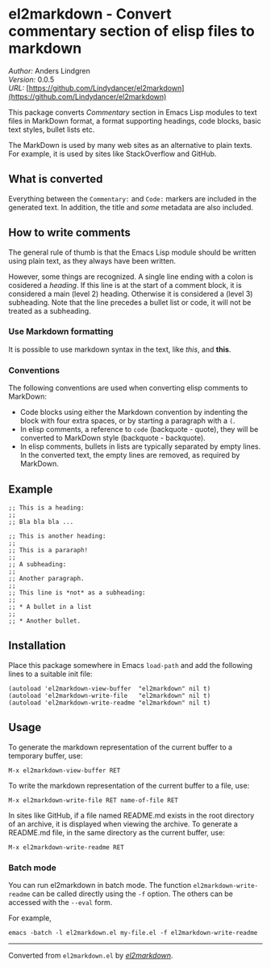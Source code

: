 # el2markdown - Convert commentary section of elisp files to markdown

*Author:* Anders Lindgren<br>
*Version:* 0.0.5<br>
*URL:* [https://github.com/Lindydancer/el2markdown](https://github.com/Lindydancer/el2markdown)<br>

This package converts *Commentary* section in Emacs Lisp modules to
text files in MarkDown format, a format supporting headings, code
blocks, basic text styles, bullet lists etc.

The MarkDown is used by many web sites as an alternative to plain
texts. For example, it is used by sites like StackOverflow and
GitHub.

## What is converted

Everything between the `Commentary:` and `Code:` markers are
included in the generated text. In addition, the title and *some*
metadata are also included.

## How to write comments

The general rule of thumb is that the Emacs Lisp module should be
written using plain text, as they always have been written.

However, some things are recognized. A single line ending with a
colon is cosidered a *heading*. If this line is at the start of a
comment block, it is considered a main (level 2) heading. Otherwise
it is considered a (level 3) subheading. Note that the line
precedes a bullet list or code, it will not be treated as a
subheading.

### Use Markdown formatting

It is possible to use markdown syntax in the text, like *this*, and
**this**.

### Conventions

The following conventions are used when converting elisp comments
to MarkDown:

* Code blocks using either the Markdown convention by indenting the
  block with four extra spaces, or by starting a paragraph with a
  `(`.
* In elisp comments, a reference to `code` (backquote - quote),
  they will be converted to MarkDown style (backquote - backquote).
* In elisp comments, bullets in lists are typically separated by
  empty lines. In the converted text, the empty lines are removed,
  as required by MarkDown.


## Example

    ;; This is a heading:
    ;;
    ;; Bla bla bla ...

    ;; This is another heading:
    ;;
    ;; This is a pararaph!
    ;;
    ;; A subheading:
    ;;
    ;; Another paragraph.
    ;;
    ;; This line is *not* as a subheading:
    ;;
    ;; * A bullet in a list
    ;;
    ;; * Another bullet.

## Installation

Place this package somewhere in Emacs `load-path` and add the
following lines to a suitable init file:

    (autoload 'el2markdown-view-buffer  "el2markdown" nil t)
    (autoload 'el2markdown-write-file   "el2markdown" nil t)
    (autoload 'el2markdown-write-readme "el2markdown" nil t)

## Usage

To generate the markdown representation of the current buffer to a
temporary buffer, use:

    M-x el2markdown-view-buffer RET

To write the markdown representation of the current buffer to a
file, use:

    M-x el2markdown-write-file RET name-of-file RET

In sites like GitHub, if a file named README.md exists in the root
directory of an archive, it is displayed when viewing the archive.
To generate a README.md file, in the same directory as the current
buffer, use:

    M-x el2markdown-write-readme RET

### Batch mode

You can run el2markdown in batch mode. The function
`el2markdown-write-readme` can be called directly using the `-f`
option. The others can be accessed with the `--eval` form.

For example,

    emacs -batch -l el2markdown.el my-file.el -f el2markdown-write-readme



---
Converted from `el2markdown.el` by [*el2markdown*](https://github.com/Lindydancer/el2markdown).
